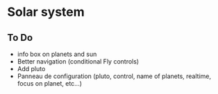 # Solar system

## To Do

- info box on planets and sun
- Better navigation (conditional Fly controls)
- Add pluto
- Panneau de configuration (pluto, control, name of planets, realtime, focus on planet, etc...)
